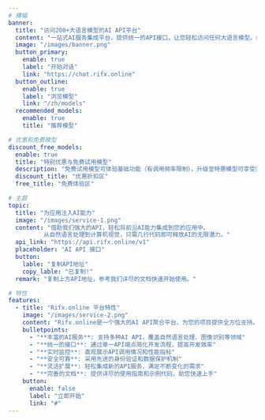 ```yaml
---
# 横幅
banner:
  title: "访问200+大语言模型的AI API平台"
  content: "一站式AI服务集成平台，提供统一的API接口，让您轻松访问任何大语言模型。内置故障转移、负载均衡、自动重试和智能缓存等企业级特性。"
  image: "/images/banner.png"
  button_primary:
    enable: true
    label: "开始对话"
    link: "https://chat.rifx.online"
  button_outline:
    enable: true
    label: "浏览模型"
    link: "/zh/models"
  recommended_models:
    enable: true
    title: "推荐模型"

# 优惠和免费模型
discount_free_models:
  enable: true
  title: "特别优惠与免费试用模型"
  description: "免费试用模型可体验基础功能（有调用频率限制），升级至特惠模型可享受完整功能与更高性能"
  discount_title: "优惠折扣区"
  free_title: "免费体验区"

# 主题
topic:
  title: "为应用注入AI能力"
  image: "/images/service-1.png"
  content: "借助我们强大的API，轻松将前沿AI能力集成到您的应用中。
          从自然语言处理到计算机视觉，只需几行代码即可释放AI的无限潜力。"
  api_link: "https://api.rifx.online/v1"
  placeholder: "AI API 接口"
  button:
    lable: "复制API地址"
    copy_lable: "已复制!"
  remark: "复制上方API地址，参考我们详尽的文档快速开始使用。"

# 特性
features:
  - title: "Rifx.online 平台特性"
    image: "/images/service-2.png"
    content: "Rifx.online是一个强大的AI API聚合平台，为您的项目提供全方位支持。主要特性包括："
    bulletpoints:
      - "**丰富的AI服务**: 支持多种AI API，覆盖自然语言处理、图像识别等领域"
      - "**统一的接口**: 通过单一API端点简化开发流程，提高开发效率"
      - "**实时监控**: 直观展示API调用情况和性能指标"
      - "**安全可靠**: 采用先进的身份验证和数据保护机制"
      - "**灵活扩展**: 轻松集成新的API服务，满足不断变化的需求"
      - "**完善的文档**: 提供详尽的使用指南和示例代码，助您快速上手"
    button:
      enable: false
      label: "立即开始"
      link: "#"
---
```

